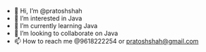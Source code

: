 - 👋 Hi, I’m @pratoshshah
- 👀 I’m interested in Java
- 🌱 I’m currently learning Java
- 💞️ I’m looking to collaborate on Java
- 📫 How to reach me @9618222254 or pratoshshah@gmail.com

<!---
pratoshshah/pratoshshah is a ✨ special ✨ repository because its `README.md` (this file) appears on your GitHub profile.
You can click the Preview link to take a look at your changes.
--->
